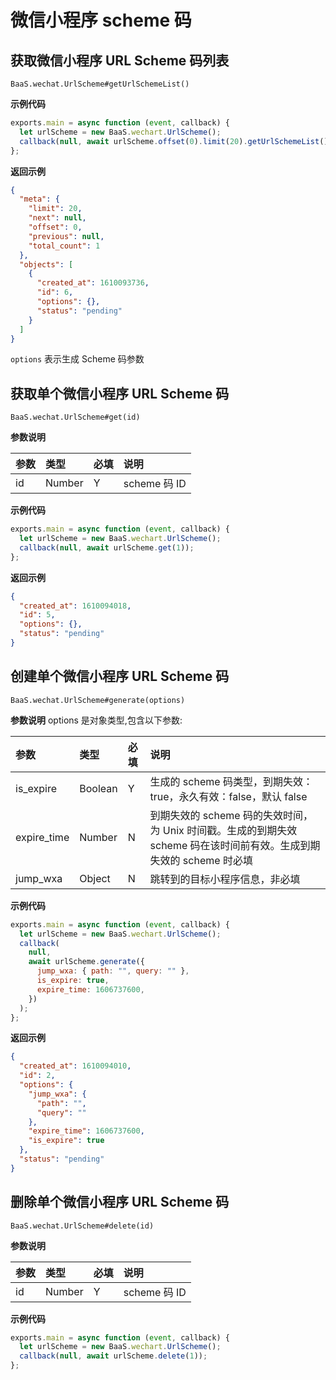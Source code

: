 # 微信小程序 scheme 码

## 获取微信小程序 URL Scheme 码列表

`BaaS.wechat.UrlScheme#getUrlSchemeList()`

**示例代码**

```javascript
exports.main = async function (event, callback) {
  let urlScheme = new BaaS.wechart.UrlScheme();
  callback(null, await urlScheme.offset(0).limit(20).getUrlSchemeList());
};
```

**返回示例**

```json
{
  "meta": {
    "limit": 20,
    "next": null,
    "offset": 0,
    "previous": null,
    "total_count": 1
  },
  "objects": [
    {
      "created_at": 1610093736,
      "id": 6,
      "options": {},
      "status": "pending"
    }
  ]
}
```

`options` 表示生成 Scheme 码参数

## 获取单个微信小程序 URL Scheme 码

`BaaS.wechat.UrlScheme#get(id)`

**参数说明**

| 参数 | 类型   | 必填 | 说明         |
| :--- | :----- | :--- | :----------- |
| id   | Number | Y    | scheme 码 ID |

**示例代码**

```javascript
exports.main = async function (event, callback) {
  let urlScheme = new BaaS.wechart.UrlScheme();
  callback(null, await urlScheme.get(1));
};
```

**返回示例**

```json
{
  "created_at": 1610094018,
  "id": 5,
  "options": {},
  "status": "pending"
}
```

## 创建单个微信小程序 URL Scheme 码

`BaaS.wechat.UrlScheme#generate(options)`

**参数说明**
options 是对象类型,包含以下参数:

| 参数        | 类型    | 必填 | 说明                                                                                                                 |
| :---------- | :------ | :--- | :------------------------------------------------------------------------------------------------------------------- |
| is_expire   | Boolean | Y    | 生成的 scheme 码类型，到期失效：true，永久有效：false，默认 false                                                    |
| expire_time | Number  | N    | 到期失效的 scheme 码的失效时间，为 Unix 时间戳。生成的到期失效 scheme 码在该时间前有效。生成到期失效的 scheme 时必填 |
| jump_wxa    | Object  | N    | 跳转到的目标小程序信息，非必填                                                                                       |

**示例代码**

```javascript
exports.main = async function (event, callback) {
  let urlScheme = new BaaS.wechart.UrlScheme();
  callback(
    null,
    await urlScheme.generate({
      jump_wxa: { path: "", query: "" },
      is_expire: true,
      expire_time: 1606737600,
    })
  );
};
```

**返回示例**

```json
{
  "created_at": 1610094010,
  "id": 2,
  "options": {
    "jump_wxa": {
      "path": "",
      "query": ""
    },
    "expire_time": 1606737600,
    "is_expire": true
  },
  "status": "pending"
}
```

## 删除单个微信小程序 URL Scheme 码

`BaaS.wechat.UrlScheme#delete(id)`

**参数说明**

| 参数 | 类型   | 必填 | 说明         |
| :--- | :----- | :--- | :----------- |
| id   | Number | Y    | scheme 码 ID |

**示例代码**

```javascript
exports.main = async function (event, callback) {
  let urlScheme = new BaaS.wechart.UrlScheme();
  callback(null, await urlScheme.delete(1));
};
```
